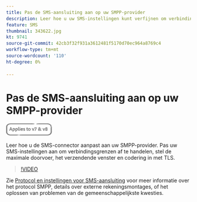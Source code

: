 ```yaml
---
title: Pas de SMS-aansluiting aan op uw SMPP-provider
description: Leer hoe u uw SMS-instellingen kunt verfijnen om verbindingsgrenzen af te handelen, de maximale doorvoer, het verzendende venster en codering met TLS in te stellen.
feature: SMS
thumbnail: 343622.jpg
kt: 9741
source-git-commit: 42cb3f32f931a3612481f5170d70ec964a8769c4
workflow-type: tm+mt
source-wordcount: '110'
ht-degree: 0%

---
```



# Pas de SMS-aansluiting aan op uw SMPP-provider

![Van toepassing op V7, V8](../assets/V7-V8-stamp.png)

Leer hoe u de SMS-connector aanpast aan uw SMPP-provider. Pas uw SMS-instellingen aan om verbindingsgrenzen af te handelen, stel de maximale doorvoer, het verzendende venster en codering in met TLS.

>[!VIDEO](https://video.tv.adobe.com/v/343622?quality=12)

Zie [Protocol en instellingen voor SMS-aansluiting](https://experienceleague.adobe.com/docs/campaign-classic/using/sending-messages/sending-messages-on-mobiles/sms-protocol.html?lang=en#sending-messages) voor meer informatie over het protocol SMPP, details over externe rekeningsmontages, of het oplossen van problemen van de gemeenschappelijkste kwesties.